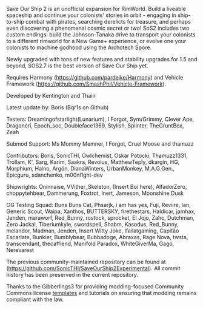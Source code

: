 Save Our Ship 2 is an unofficial expansion for RimWorld. Build a liveable spaceship and continue your colonists' stories in orbit - engaging in ship-to-ship combat with pirates, searching derelicts for treasure, and perhaps even discovering a phenomenal cosmic secret or two! SoS2 includes two custom endings: build the Johnson-Tanaka drive to transport your colonists to a different rimworld for a New Game+ experience, or evolve one your colonists to machine godhood using the Archotech Spore.

Newly upgraded with tons of new features and stability upgrades for 1.5 and beyond, SOS2.7 is the best version of Save Our Ship yet.

Requires Harmony (https://github.com/pardeike/Harmony) and Vehicle Framework (https://github.com/SmashPhil/Vehicle-Framework).

Developed by Kentington and Thain

Latest update by: Boris (Bqr1s on Github)

Testers: Dreamingofstarlight(Lunarium), I Forgot, Sym/Grimmy, Clever Ape, Dragoncri, Epoch_soc, Doubleface1369, Stylish, Splinter, TheGruntBox, Zeah

Submod Support: Ms Mommy Memner, I Forgot, Cruel Moose and thamuzz

Contributors: Boris, SonicTHI, Owlchemist, Oskar Potocki, Thamuzz1331, Trollam, K', Sarg, Karim, Saakra, Revolus, MatthewTeply, dkargin, HG, Morphium, Halno, Argón, DianaWinters, UrbanMonkey, M.A.G.Gen., Epicguru, sdanchenko, m00nl1ght-dev

Shipwrights: Oninnaise, VVither_Skeleton, (Insert Boi here), AlfadorZero, choppytehbear, Dammerung, Foxtrot, Inert, Jameson, Moonshine Dusk

OG Testing Squad: Buns Buns Cat, Phsarjk, i am has yes, Fuji, Reviire, Ian, Generic Scout, Waipa, Xanthos, BUTTERSKY, firethestars, Haldicar, jamhax, Jenden, maraworf, Red_Bunny, rostock, sprocket, El Jojo, Zahc, Dutchman, Zero Jackal, Tiberiumkyle, swordspell, Shabm, Kasodus, Red_Bunny, melandor, Madman, Jenden, Insert Witty Joke, Ifailatgaming, Capitão Escarlate, Bunkier, Bumblybear, Bubbadoge, Abraxas, Rage Nova, twsta, transcendant, thecaffiend, Manifold Paradox, WhiteGiverMa, Gago, Nerevarest

The previous community-maintained repository can be found at (https://github.com/SonicTHI/SaveOurShip2Experimental). All commit history has been preserved in the current repository.

Thanks to the Gibberlings3 for providing modding-focused Community Commons license [templates](https://github.com/Gibberlings3/GitHub-Templates) and tutorials on ensuring that modding remains compliant with the law.
